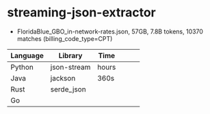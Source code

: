 # streaming-json-extractor

- FloridaBlue_GBO_in-network-rates.json, 57GB, 7.8B tokens, 10370 matches (billing_code_type=CPT)

| Language | Library     | Time  |   |   |   |
|----------|-------------|-------|---|---|---|
| Python   | json-stream | hours |   |   |   |
| Java     | jackson     | 360s  |   |   |   |
| Rust     | serde_json  |       |   |   |   |
| Go       |             |       |   |   |   |
